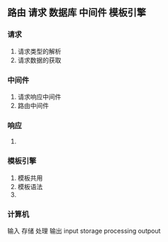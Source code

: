 ## 路由 请求 数据库 中间件 模板引擎 

### 请求
1. 请求类型的解析
2. 请求数据的获取

### 中间件
1. 请求响应中间件
1. 路由中间件

### 响应
1. 


### 模板引擎
1. 模板共用
2. 模板语法
3. 


### 计算机
输入 存储  处理 输出
input storage processing outpout

